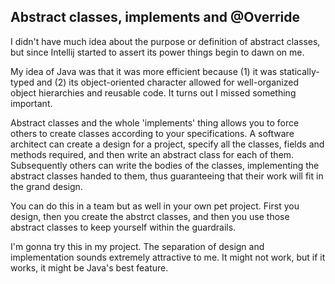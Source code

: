 ## Abstract classes, implements and @Override 

I didn't have much idea about the purpose or definition of abstract classes, but since Intellij started to assert its power things begin to dawn on me.

My idea of Java was that it was more efficient because (1) it was statically-typed and (2) its object-oriented character allowed for well-organized object hierarchies and reusable code. It turns out I missed something important.

Abstract classes and the whole 'implements' thing allows you to force others to create classes according to your specifications. A software architect can create a design for a project, specify all the classes, fields and methods required, and then write an abstract class for each of them. Subsequently others can write the bodies of the classes, implementing the abstract classes handed to them, thus guaranteeing that their work will fit in the grand design.

You can do this in a team but as well in your own pet project. First you design, then you create the abstrct classes, and then you use those abstract classes to keep yourself within the guardrails.

I'm gonna try this in my project. The separation of design and implementation sounds extremely attractive to me. It might not work, but if it works, it might be Java's best feature.
